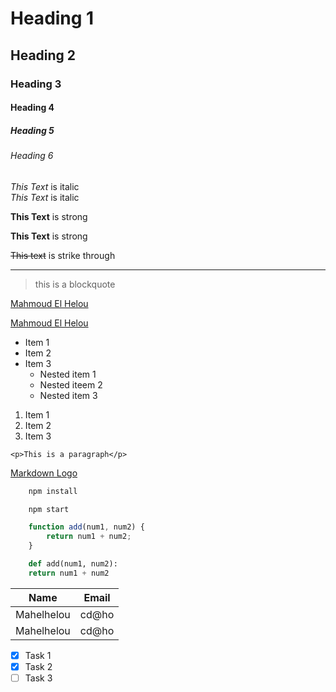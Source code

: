 <!-- Headings -->
# Heading 1
## Heading 2
### Heading 3
#### Heading 4
##### Heading 5
###### Heading 6

<!-- Italic -->
*This Text* is italic
<br>
_This Text_ is italic

<!-- Strong -->
**This Text** is strong

__This Text__ is strong

<!-- Strikethrough -->
~~This text~~ is strike through

<!-- Horizontal rule -->
___

<!-- Blockquote -->
> this is a blockquote

<!-- Links -->
[Mahmoud El Helou](https://www.mahelhelou.com)

[Mahmoud El Helou](https://www.mahelhelou.com "Mahmoud El Helou")

<!-- UL -->
* Item 1
* Item 2
* Item 3
    * Nested item 1
    * Nested iteem 2
    * Nested item 3

<!-- Ol -->
1. Item 1
1. Item 2
1. Item 3

<!-- Inline Code Block -->
`<p>This is a paragraph</p>`

<!-- Images -->
[Markdown Logo](https://markdown-here.com/img/icon256.png)


<!-- Github Markdown -->

<!-- Code Blocks -->
```bash
    npm install

    npm start
```

```javascript
    function add(num1, num2) {
        return num1 + num2;
    }
```

```python
    def add(num1, num2):
    return num1 + num2
```

<!-- Tables -->
| Name          | Email      |
| ------------- | ---------- |
| Mahelhelou    | cd@ho      |
| Mahelhelou    | cd@ho      |

<!-- Tasks List -->
* [x] Task 1
* [x] Task 2
* [ ] Task 3